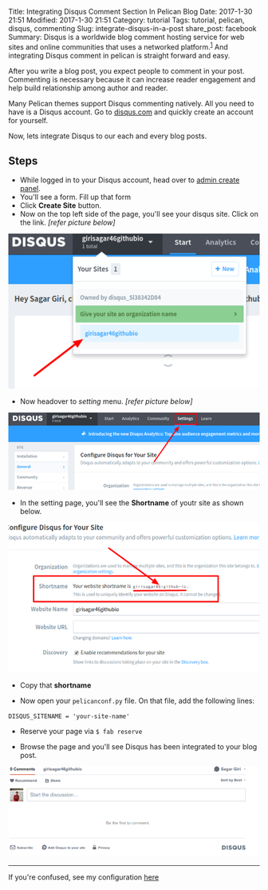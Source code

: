Title: Integrating Disqus Comment Section In Pelican Blog
Date: 2017-1-30 21:51
Modified: 2017-1-30 21:51
Category: tutorial
Tags: tutorial, pelican, disqus, commenting
Slug: integrate-disqus-in-a-post
share_post: facebook
Summary: Disqus is a worldwide blog comment hosting service for web sites and online communities that uses a networked platform.<sup>[1](https://en.wikipedia.org/wiki/Disqus)</sup> And integrating Disqus comment in pelican is straight forward and easy.

After you write a blog post, you expect people to comment in your post. Commenting is necessary because it can increase reader engagement and help build relationship among author and reader. 

Many Pelican themes support Disqus commenting natively. All you need to have is a Disqus account. Go to [disqus.com](https://disqus.com/) and quickly create an account for yourself.

Now, lets integrate Disqus to our each and every blog posts.

## Steps
 * While logged in to your Disqus account, head over to [admin create panel](https://disqus.com/admin/create/). 
 * You'll see a form. Fill up that form
 * Click **Create Site** button.
 * Now on the top left side of the page, you'll see your disqus site. Click on the link. *[refer picture below]*
 
 ![Disqus preview](images/disqus1.png)
 
 * Now headover to *setting* menu. *[refer picture below]*
 
 ![Disqus setting](images/disqus2.png)
 
 * In the setting page, you'll see the **Shortname** of youtr site as shown below.
 
 ![shortname](images/disqus3.png)
 
 * Copy that **shortname**
 
 * Now open your `pelicanconf.py` file. On that file, add the following lines:

 ```
 DISQUS_SITENAME = 'your-site-name'
 ```
 
 * Reserve your page via `$ fab reserve`
 
 * Browse the page and you'll see Disqus has been integrated to your blog post.
 
 ![disqus implemented](images/disqus4.png)
 
 ---
 
 If you're confused, see my configuration [here](https://github.com/girisagar46/girisagar46.github.io/blob/source/pelicanconf.py)
 


